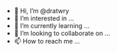 - 👋 Hi, I’m @dratwry
- 👀 I’m interested in ...
- 🌱 I’m currently learning ...
- 💞️ I’m looking to collaborate on ...
- 📫 How to reach me ...

<!---
dratwry/dratwry is a ✨ special ✨ repository because its `README.md` (this file) appears on your GitHub profile.
You can click the Preview link to take a look at your changes.
--->
